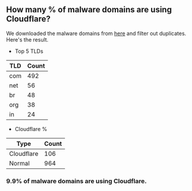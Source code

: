 ## How many % of malware domains are using Cloudflare?


We downloaded the malware domains from [here](https://urlhaus.abuse.ch) and filter out duplicates.
Here's the result.


[//]: # (start replacement)


- Top 5 TLDs

| TLD | Count |
| --- | --- |
| com | 492 |
| net | 56 |
| br | 48 |
| org | 38 |
| in | 24 |


- Cloudflare %

| Type | Count |
| --- | --- |
| Cloudflare | 106 |
| Normal | 964 |


### 9.9% of malware domains are using Cloudflare.